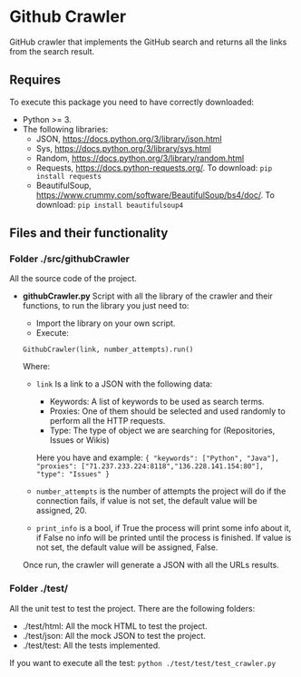 # Github Crawler
GitHub crawler that implements the GitHub search and returns all the links from the search result.

## Requires ##
To execute this package you need to have correctly downloaded:
- Python >= 3.
- The following libraries:
    - JSON, https://docs.python.org/3/library/json.html
    - Sys, https://docs.python.org/3/library/sys.html
    - Random, https://docs.python.org/3/library/random.html
    - Requests, https://docs.python-requests.org/. To download: `pip install requests`
    - BeautifulSoup, https://www.crummy.com/software/BeautifulSoup/bs4/doc/. To download: `pip install beautifulsoup4`

## Files and their functionality ##
### Folder ./src/githubCrawler ###
All the source code of the project.

- **githubCrawler.py**
  Script with all the library of the crawler and their functions, to run the library you just need to:
  - Import the library on your own script.
  - Execute:
  
  `GithubCrawler(link, number_attempts).run()`
  
  Where:
  - `link` Is a link to a JSON with the following data:
    - Keywords: A list of keywords to be used as search terms.
    - Proxies: One of them should be selected and used randomly to perform all the HTTP requests.
    - Type: The type of object we are searching for (Repositories, Issues or Wikis)
      
    Here you have and example:
    `{
        "keywords": ["Python", "Java"],
        "proxies": ["71.237.233.224:8118","136.228.141.154:80"],
        "type": "Issues"
    }`
  - `number_attempts` is the number of attempts the project will do if the connection fails, if value is not set, 
    the default value will be assigned, 20.
  - `print_info` is a bool, if True the process will print some info about it, if False no info will be printed until 
    the process is finished. If value is not set, the default value will be assigned, False.
  
  Once run, the crawler will generate a JSON with all the URLs results.

### Folder ./test/ ###
All the unit test to test the project. There are the following folders:
  - ./test/html: All the mock HTML to test the project.
  - ./test/json: All the mock JSON to test the project.
  - ./test/test: All the tests implemented. 

If you want to execute all the test: `python ./test/test/test_crawler.py`